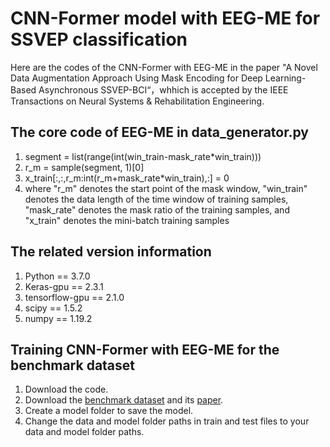 # CNN-Former model with EEG-ME for SSVEP classification
Here are the codes of the CNN-Former with EEG-ME in the paper "A Novel Data Augmentation Approach Using Mask Encoding for Deep Learning-Based Asynchronous SSVEP-BCI“，whhich is accepted by the IEEE Transactions on Neural Systems & Rehabilitation Engineering.
## The core code of EEG-ME in data_generator.py
1. segment = list(range(int(win_train-mask_rate*win_train)))
2. r_m = sample(segment, 1)[0]
3. x_train[:,:,r_m:int(r_m+mask_rate*win_train),:] = 0
4. where "r_m" denotes the start point of the mask window, "win_train" denotes the data length of the time window of training  samples, "mask_rate" denotes the mask ratio of the training samples, and "x_train" denotes the mini-batch training samples 


## The related version information
1. Python == 3.7.0
2. Keras-gpu == 2.3.1
3. tensorflow-gpu == 2.1.0
4. scipy == 1.5.2
5. numpy == 1.19.2
## Training CNN-Former with EEG-ME for the benchmark dataset
1. Download the code.
2. Download the [benchmark dataset](http://bci.med.tsinghua.edu.cn/download.html) and its [paper](https://ieeexplore.ieee.org/abstract/document/7740878).
3. Create a model folder to save the model.
4. Change the data and model folder paths in train and test files to your data and model folder paths.


